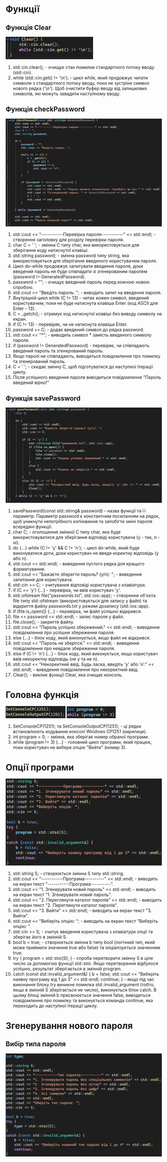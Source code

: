 # Функції
## Функція Clear
![1](https://github.com/TeslenkoPavlo/TeslenkoPavlo-Implementation-of-a-simple-password-generation-algorithm-in-C/blob/main/PNG/1.png)
1. std::cin.clear(); - очищує стан помилки стандартного потоку вводу (std::cin).
2. while (std::cin.get() != '\n'); - цикл while, який продовжує читати символи з стандартного потоку вводу, поки не зустріне символ нового рядка ('\n'). Щоб очистити буфер вводу від залишкових символів, які можуть завадити наступному вводу.
## Функція checkPassword
![2](https://github.com/TeslenkoPavlo/TeslenkoPavlo-Implementation-of-a-simple-password-generation-algorithm-in-C/blob/main/PNG/2.png)
1. std::cout << "-----------Перевірка пароля-----------" << std::endl; - створення заголовку для розділу перевірки пароля.
2. char C = ' '; - змінна C типу char, яка використовується для зберігання коду натиснутої клавіші.
3. std::string password; - змінна password типу string, яка використовується для зберігання введеного користувачем пароля.
4. Цикл do-while продовжує запитувати введення пароля, доки введений пароль не буде співпадати зі згенерованим паролем (password != GeneratedPassword).
5. password = ""; - очищує введений пароль перед кожною новою спробою.
6. std::cout << "Введіть пароль: "; - виводить запит на введення пароля.
7. Внутрішній цикл while (C != 13) - читає кожен символ, введений користувачем, поки не буде натиснута клавіша Enter (код ASCII для Enter - 13).
8. C = _getch(); - отримує код натиснутої клавіші без виводу символу на екран.
9. if (C != 13) - перевіряє, чи не натиснута клавіша Enter.
10. password += C; - додає введений символ до рядка password.
11. std::cout << "*"; - виводить символ * замість введеного символу пароля.
12. if (password != GeneratedPassword) - перевіряє, чи співпадають введений пароль та згенерований пароль.
13. Якщо паролі не співпадають, виводиться повідомлення про помилку та згенерований пароль.
14. C = ' '; - скидає змінну C, щоб підготуватися до наступної ітерації циклу.
15. Після успішного введення пароля виводиться повідомлення "Пароль введений вірно!"
## Функція savePassword
![3](https://github.com/TeslenkoPavlo/TeslenkoPavlo-Implementation-of-a-simple-password-generation-algorithm-in-C/blob/main/PNG/3.png)
1.	savePassword(const std::string& password) - назва функції та її параметр. Параметр password є константним посиланням на рядок, щоб уникнути непотрібного копіювання та запобігти зміні пароля всередині функції.
2.	char C; - оголошення змінної C типу char, яка буде використовуватися для зберігання відповіді користувача (y - так, n - ні).
3.	do {...} while (C != 'y' && C != 'n'); - цикл do-while, який буде виконуватися доти, доки користувач не введе коректну відповідь (y або n).
4.	std::cout << std::endl; - виведення пустого рядка для кращого форматування.
5.	std::cout << "Бажаєте зберегти пароль? (y/n): "; - виведення запитання для користувача.
6.	std::cin >> C; - зчитування відповіді користувача з клавіатури.
7.	if (C == 'y') {...} - перевірка, чи ввів користувач 'y'.
8.	std::ofstream file("passwords.txt", std::ios::app); - створення об'єкта file типу std::ofstream (використовується для запису у файл) та відкриття файлу passwords.txt у режимі дозапису (std::ios::app).
9.	if (file.is_open()) {...} - перевірка, чи файл успішно відкрився.
10.	file << password << std::endl; - запис пароля у файл.
11.	file.close(); - закриття файлу.
12.	std::cout << "Пароль успішно збережений." << std::endl; - виведення повідомлення про успішне збереження пароля.
13.	else {...} - блок коду, який виконується, якщо файл не відкрився.
14.	std::cout << "Пароль не зберігся." << std::endl; - виведення повідомлення про невдале збереження пароля.
15.	else if (C != 'n') {...} - блок коду, який виконується, якщо користувач ввів некоректну відповідь (не y та не n).
16.	std::cout << "Некоректний ввід. Будь ласка, введіть 'y' або 'n'." << std::endl; - виведення повідомлення про некоректний ввід.
17.	Clear(); - виклик функції Clear, яка очищає консоль.
# Головна функція
![4](https://github.com/TeslenkoPavlo/TeslenkoPavlo-Implementation-of-a-simple-password-generation-algorithm-in-C/blob/main/PNG/4.png)
![5](https://github.com/TeslenkoPavlo/TeslenkoPavlo-Implementation-of-a-simple-password-generation-algorithm-in-C/blob/main/PNG/5.png)
1. SetConsoleCP(1251); та SetConsoleOutputCP(1251); - ці рядки встановлюють кодування консолі Windows CP1251 (кирилиця).
2.	int program = 0; - змінна, яка зберігає номер обраної програми.
3.	while (program != 3) {...} - головний цикл програми, який працює, поки користувач не вибере опцію "Вийти" (номер 3).
# Опції програми
![6](https://github.com/TeslenkoPavlo/TeslenkoPavlo-Implementation-of-a-simple-password-generation-algorithm-in-C/blob/main/PNG/6.png)
1. std::string S; - створюється змінна S типу std::string.
2. std::cout << "-----------Програма----------" << std::endl; - виводить на екран текст "-----------Програма----------".
3. std::cout << "1. Згенерувати новий пароль" << std::endl; - виводить на екран текст "1. Згенерувати новий пароль".
4. std::cout << "2. Переглянути каталог паролів" << std::endl; - виводить на екран текст "2. Переглянути каталог паролів".
5. std::cout << "3. Вийти" << std::endl; - виводить на екран текст "3. Вийти".
6. std::cout << "Виберіть опцію: "; - виводить на екран текст "Виберіть опцію: ".
7. std::cin >> S; - зчитує введення користувача з клавіатури опції та зберігає його в змінній S.
8. bool b = true; - створюється змінна b типу bool (логічний тип, який може приймати значення true або false) та ініціалізується значенням true.
9. try { program = std::stoi(S); } - спроба перетворити змінну S в ціле число за допомогою функції std::stoi. Якщо перетворення відбулося успішно, результат зберігається в змінній program.
10. catch (const std::invalid_argument&) { b = false; std::cout << "Виберіть наявну програму від 1 до 3" << std::endl; continue; } - якщо під час виконання блоку try виникне помилка std::invalid_argument (тобто, якщо в змінній S зберігається не число), виконується блок catch. В цьому блоці змінній b присвоюється значення false, виводиться повідомлення про помилку та виконується команда continue, яка переходить до наступної ітерації циклу.
# Згенерування нового пароля
## Вибір типа пароля
![7](https://github.com/TeslenkoPavlo/TeslenkoPavlo-Implementation-of-a-simple-password-generation-algorithm-in-C/blob/main/PNG/7.png)
